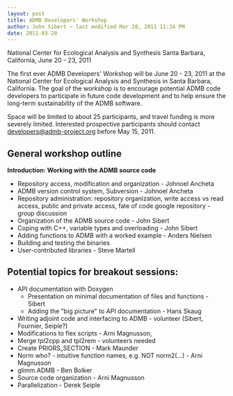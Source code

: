 ```yaml
---
layout: post
title: ADMB Developers' Workshop
author: John Sibert — last modified Mar 28, 2011 11:34 PM
date: 2011-03-28
---
```


National Center for Ecological Analysis and Synthesis Santa Barbara, California, June 20 - 23, 2011 

The first ever ADMB Developers' Workshop will be June 20 - 23, 2011 at the National Center for Ecological Analysis and Synthesis in Santa Barbara, California. The goal of the workshop is to encourage potential ADMB code developers to participate in future code development and to help ensure the long-term sustainability of the ADMB software.  

Space will be limited to about 25 participants, and travel funding is more severely limited. Interested prospective participants should contact developers@admb-project.org before May 15, 2011.

General workshop outline
------------------------

**Introduction: Working with the ADMB source code**

* Repository access, modification and organization - Johnoel Ancheta
* ADMB version control system, Subversion - Johnoel Ancheta
* Repository administration: repository organization, write access vs read access, public and private access, fate of code.google repository - group discussion
* Organization of the ADMB source code - John Sibert
* Coping with C++, variable types and overloading - John Sibert
* Adding functions to ADMB with a worked example - Anders Nielsen
* Building and testing the binaries
* User-contributed libraries - Steve Martell

Potential topics for breakout sessions:
--------------------------------------

* API documentation with Doxygen
  * Presentation on minimal documentation of files and functions - Sibert
  * Adding the "big picture" to API documentation - Hans Skaug
* Writing adjoint code and interfacing to ADMB - volunteer (Sibert, Fournier, Seiple?)
* Modifications to flex scripts - Arni Magnusson,
* Merge tpl2cpp and tpl2rem - volunteers needed
* Create PRIORS_SECTION - Mark Maunder
* Norm who? - intuitive function names, e.g. NOT norm2(...) - Arni Magnusson
* glimm.ADMB - Ben Bolker
* Source code organization - Arni Magnusson
* Parallelization - Derek Seiple
